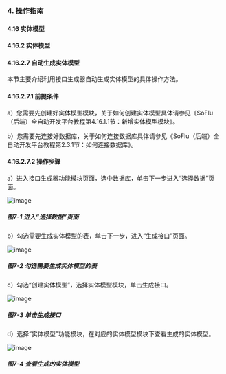 ### 4. 操作指南

#### 4.16 实体模型

#### 4.16.2 实体模型

#### 4.16.2.7 自动生成实体模型

本节主要介绍利用接口生成器自动生成实体模型的具体操作方法。

#### 4.16.2.7.1 前提条件

a）您需要先创建好实体模型模块，关于如何创建实体模型具体请参见《SoFlu（后端）全自动开发平台教程第4.16.1.1节：新增实体模型模块》。

b）您需要先连接好数据库，关于如何连接数据库具体请参见《SoFlu（后端）全自动开发平台教程第2.3.1节：如何连接数据库》。

#### 4.16.2.7.2 操作步骤

a）进入接口生成器功能模块页面，选中数据库，单击下一步进入“选择数据”页面。

![image](https://user-images.githubusercontent.com/79617492/198982569-44e541f9-3ac0-406c-921c-ab2b0d8c4086.png)

##### 图7-1 进入“选择数据”页面

b）勾选需要生成实体模型的表，单击下一步，进入“生成接口”页面。

![image](https://user-images.githubusercontent.com/79617492/198982597-a9fb79e2-b073-435a-8115-72c5fd79d054.png)

##### 图7-2 勾选需要生成实体模型的表

c）勾选“创建实体模型”，选择实体模型模块，单击生成接口。

![image](https://user-images.githubusercontent.com/79617492/198982612-cbe7ad8c-7e8f-4c4b-898c-caf987de6c68.png)

##### 图7-3 单击生成接口

d）选择“实体模型”功能模块，在对应的实体模型模块下查看生成的实体模型。

![image](https://user-images.githubusercontent.com/79617492/198982631-9bdf2818-6e89-4bcb-873a-12938d149613.png)

##### 图7-4 查看生成的实体模型
